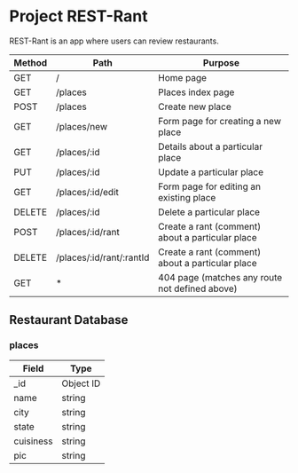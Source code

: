 # Project REST-Rant

REST-Rant is an app where users can review restaurants.

|  Method  |      Path      |      Purpose      |
| ------------- | ------------- |------------- |
|  GET  |     /      |     Home page      |
|  GET  |     /places      |     Places index page     |
|  POST  |     /places      |     Create new place     |
|  GET  |     /places/new      |     Form page for creating a new place    |
|  GET  |     /places/:id      |     Details about a particular place    |
|  PUT  |     /places/:id      |     Update a particular place    |
|  GET  |     /places/:id/edit      |     Form page for editing an existing place    |
|  DELETE  |     /places/:id     |     Delete a particular place    |
|  POST  |     /places/:id/rant      |     Create a rant (comment) about a particular place    |
|  DELETE  |     /places/:id/rant/:rantId      |     Create a rant (comment) about a particular place    |
|  GET  |     *      |     404 page (matches any route not defined above)     |


## Restaurant Database
### places
|  **Field**  |  **Type**  |
| ------------- | ------------- |
|  _id  |  Object ID    |
|  name  |  string   |
|  city  |  string   |
|  state  |  string   |
|  cuisiness  |  string   |
|  pic  |  string   |